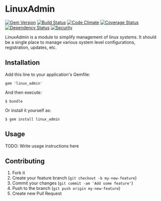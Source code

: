 # LinuxAdmin

[![Gem Version](https://badge.fury.io/rb/linux_admin.svg)](http://badge.fury.io/rb/linux_admin)
[![Build Status](https://travis-ci.org/ManageIQ/linux_admin.svg)](https://travis-ci.org/ManageIQ/linux_admin)
[![Code Climate](http://img.shields.io/codeclimate/github/ManageIQ/linux_admin.svg)](https://codeclimate.com/github/ManageIQ/linux_admin)
[![Coverage Status](http://img.shields.io/coveralls/ManageIQ/linux_admin.svg)](https://coveralls.io/r/ManageIQ/linux_admin)
[![Dependency Status](https://gemnasium.com/ManageIQ/linux_admin.svg)](https://gemnasium.com/ManageIQ/linux_admin)
[![Security](https://hakiri.io/github/ManageIQ/linux_admin/master.svg)](https://hakiri.io/github/ManageIQ/linux_admin/master)


LinuxAdmin is a module to simplify management of linux systems.
It should be a single place to manage various system level configurations,
registration, updates, etc.

## Installation

Add this line to your application's Gemfile:

    gem 'linux_admin'

And then execute:

    $ bundle

Or install it yourself as:

    $ gem install linux_admin

## Usage

TODO: Write usage instructions here

## Contributing

1. Fork it
2. Create your feature branch (`git checkout -b my-new-feature`)
3. Commit your changes (`git commit -am 'Add some feature'`)
4. Push to the branch (`git push origin my-new-feature`)
5. Create new Pull Request
